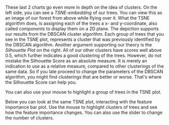 <p class="text-font">
These last 2 charts go even more in depth on the idea of clusters. On the left side, you can see a <i>TSNE-embedding</i> of our trees. You can view this as an image of our forest from above while flying over it. What the TSNE algorithm does, is assigning each of the trees a x- and y-coordinate, also called <i>components</i> to display them on a 2D plane. The depiction supports our results from the DBSCAN cluster algorithm. Each group of trees that you see in the TSNE plot, represents a cluster that was previously identified by the DBSCAN algorithm. Another argument supporting our theory is the <i>Silhouette Plot</i> on the right. All of our other clusters have scores well above 0.5, which further indicates a good clustering of the trees. However, do not mistake the Silhouette Score as an absolute measure. It is merely an indication to use as a relative measure, compared to other clusterings of the same data. So if you late proceed to change the parameters of the DBSCAN algorithm, you might find clusterings that are better or worse. That's where the Silhouette Score can help you.  
<p class="text-font">
You can also use your mouse to highlight a group of trees in the TSNE plot.  
<p class="text-font">
Below you can look at the same TSNE plot, interacting with the feature importance bar plot. Use the mouse to highlight clusters of trees and see how the feature importance changes. You can also use the slider to change the number of clusters.
<br>